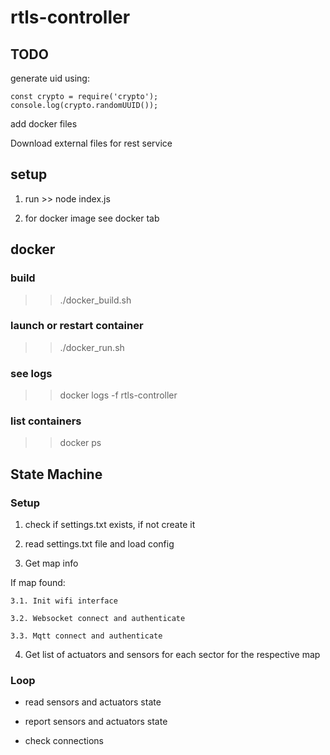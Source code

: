 # rtls-controller

## TODO

generate uid using:

    const crypto = require('crypto');
    console.log(crypto.randomUUID());

add docker files

Download external files for rest service

## setup

  1. run
    >> node index.js

  2. for docker image see docker tab

## docker

### build
>> ./docker_build.sh

### launch or restart container
>> ./docker_run.sh

### see logs
>> docker logs -f rtls-controller

### list containers
>> docker ps


## State Machine

### Setup

1. check if settings.txt exists, if not create it

2. read settings.txt file and load config

3. Get map info

  If map found:
  
    3.1. Init wifi interface

    3.2. Websocket connect and authenticate

    3.3. Mqtt connect and authenticate

4. Get list of actuators and sensors for each sector for the respective map

### Loop

- read sensors and actuators state

- report sensors and actuators state

- check connections
